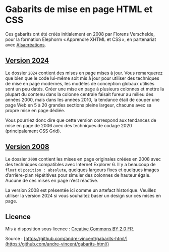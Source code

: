 # Gabarits de mise en page HTML et CSS

Ces gabarits ont été créés initialement en 2008 par Florens Verschelde, pour la formation Elephorm «&#8239;Apprendre XHTML et CSS&#8239;», en partenariat avec [Alsacréations](https://alsacreations.com).

## [Version 2024](/2024)

Le dossier `2024` contient des mises en page mises à jour. Vous remarquerez que bien que le code lui-même soit mis à jour pour utiliser des techniques de mise en page modernes, les modèles de conception globaux utilisés sont un peu datés. Créer une mise en page à plusieurs colonnes et mettre la plupart du contenu dans la colonne centrale faisait fureur au milieu des années 2000, mais dans les années 2010, la tendance était de couper une page Web en 5 à 20 grandes sections pleine largeur, chacune avec sa propre mise en page dédiée.

Vous pourriez donc dire que cette version correspond aux tendances de mise en page de 2006 avec des techniques de codage 2020 (principalement CSS Grid).

## [Version 2008](/2008)

Le dossier `2008` contient les mises en page originales créées en 2008 avec des techniques compatibles avec Internet Explorer 6. Il y a beaucoup de `float` et `position : absolute`, quelques largeurs fixes et quelques images d’arrière-plan répétitives pour simuler des colonnes de hauteur égale. Aucune de ces mises en page n’est réactive.

La version 2008 est présentée ici comme un artefact historique. Veuillez utiliser la version 2024 si vous souhaitez baser un design sur ces mises en page.

## Licence

Mis à disposition sous licence : [Creative Commons BY 2.0 FR](https://creativecommons.org/licenses/by/2.0/fr/).

Source : [https://github.com/andre-vincent/gabarits-html/](https://github.com/andre-vincent/gabarits-html/)
